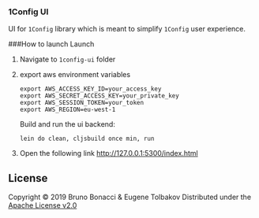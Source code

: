 ### 1Config UI

UI for `1Config` library which is meant to simplify `1Config` user experience.

###How to launch Launch
1. Navigate to `1config-ui` folder
2. export aws environment variables
    ```
    export AWS_ACCESS_KEY_ID=your_access_key
    export AWS_SECRET_ACCESS_KEY=your_private_key
    export AWS_SESSION_TOKEN=your_token
    export AWS_REGION=eu-west-1
    ```

    Build and run the ui backend:
    ```
    lein do clean, cljsbuild once min, run
    ```
 3. Open the following link http://127.0.0.1:5300/index.html

## License

Copyright © 2019 Bruno Bonacci & Eugene Tolbakov Distributed under the [Apache License v2.0](http://www.apache.org/licenses/LICENSE-2.0)

